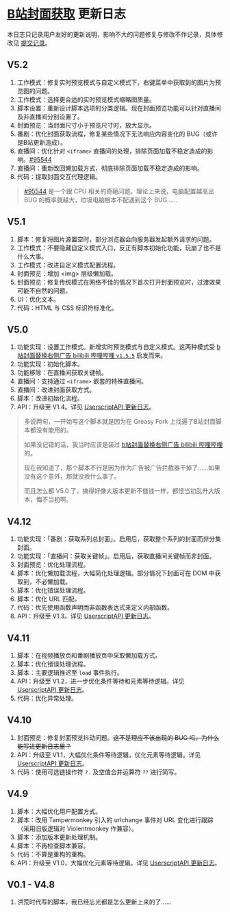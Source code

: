 # [B站封面获取](https://greasyfork.org/zh-CN/scripts/395575) 更新日志

本日志只记录用户友好的更新说明，影响不大的问题修复与修改不作记录，具体修改见 [提交记录](https://gitee.com/liangjiancang/userscript/commits/master/script/BilibiliCover)。

## V5.2

1. 工作模式：修复实时预览模式与自定义模式下，右键菜单中获取到的图片为预览图的问题。
2. 工作模式：选择更合适的实时预览模式缩略图质量。
3. 脚本设置：重新设计脚本选项的分类逻辑。现在封面预览功能可以针对直播间及非直播间分别设置了。
4. 封面预览：当封面尺寸小于预览尺寸时，放大显示。
5. 番剧：优化封面获取流程，修复某些情况下无法响应内容变化的 BUG（或许是B站更新造成）。
6. 直播间：优化针对 `<iframe>` 直播间的处理，排除页面加载不稳定造成的影响。[#95544](https://greasyfork.org/zh-CN/scripts/395575/discussions/95544)
7. 直播间：重新改回懒加载方式，彻底排除页面加载不稳定造成的影响。
8. 代码：提取封面交互代理逻辑。

> [#95544](https://greasyfork.org/zh-CN/scripts/395575/discussions/95544) 是一个跟 CPU 相关的奇葩问题。理论上来说，电脑配置越高出 BUG 的概率就越大，垃圾电脑根本不配遇到这个 BUG……

## V5.1

1. 脚本：修复将图片源置空时，部分浏览器会向服务器发起额外请求的问题。
2. 工作模式：不要隐藏自定义模式入口，反正有脚本初始化功能，玩崩了也不是什么大事。
3. 工作模式：改进自定义模式配置流程。
4. 封面预览：增加 &lt;img&gt; 层级懒加载。
5. 封面预览：修复传统模式在网络不佳的情况下首次打开封面预览时，过渡效果可能不自然的问题。
6. UI：优化文本。
7. 代码：HTML 与 CSS 标识符标准化。

## V5.0

1. 功能实现：设置工作模式。新增实时预览模式与自定义模式。这两种模式受 [b站封面替换右侧广告 bilibili 哔哩哔哩 `v1.5.5`](https://greasyfork.org/zh-CN/scripts/390792?version=958799) 启发而来。
2. 功能实现：初始化脚本。
3. 功能移除：在直播间获取关键帧。
4. 直播间：支持通过 `<iframe>` 嵌套的特殊直播间。
5. 直播间：改进封面获取方式。
6. 脚本：改进初始化流程。
7. API：升级至 V1.4。详见 [UserscriptAPI 更新日志](https://gitee.com/liangjiancang/userscript/blob/master/lib/UserscriptAPI/changelog.md)。

> 多说两句，一开始写这个脚本就是因为在 Greasy Fork 上找遍了B站封面脚本都没有能用的。
>
> 如果没记错的话，我当时应该是装过 [b站封面替换右侧广告 bilibili 哔哩哔哩](https://greasyfork.org/zh-CN/scripts/390792) 的。
>
> 现在我知道了，那个脚本不行是因为作为广告被广告拦截器干掉了……如果没有这个意外，那就没我什么事了。
>
> 而且怎么都 V5.0 了，搞得好像大版本更新不值钱一样，都怪当初乱升大版本，悔不当初啊。

## V4.12

1. 功能实现：「番剧：获取系列总封面」。启用后，获取整个系列的封面而非分集封面。
2. 功能实现：「直播间：获取关键帧」。启用后，获取直播间关键帧而非封面。
3. 封面预览：优化处理流程。
4. 脚本：优化懒加载流程，大幅简化处理逻辑。部分情况下封面可在 DOM 中获取到，不必懒加载。
5. 脚本：优化错误处理流程。
6. 脚本：优化 URL 匹配。
7. 代码：优先使用函数声明而非函数表达式来定义内部函数。
8. API：升级至 V1.3。详见 [UserscriptAPI 更新日志](https://gitee.com/liangjiancang/userscript/blob/master/lib/UserscriptAPI/changelog.md)。

## V4.11

1. 脚本：在视频播放页和番剧播放页中采取懒加载方式。
2. 脚本：优化错误处理流程。
3. 脚本：主要逻辑推迟至 `load` 事件执行。
4. API：升级至 V1.2，进一步优化条件等待和元素等待逻辑。详见 [UserscriptAPI 更新日志](https://gitee.com/liangjiancang/userscript/blob/master/lib/UserscriptAPI/changelog.md)。
5. 代码：优化异常处理。

## V4.10

1. 封面预览：修复封面预览抖动问题。~~这不是理应不该出现的 BUG 吗，为什么能写进更新日志里？~~
2. API：升级至 V1.1，大幅优化条件等待逻辑，优化元素等待逻辑。详见 [UserscriptAPI 更新日志](https://gitee.com/liangjiancang/userscript/blob/master/lib/UserscriptAPI/changelog.md)。
3. 代码：使用可选链操作符 `?.` 及空值合并运算符 `??` 进行简写。

## V4.9

1. 脚本：大幅优化用户配置方式。
2. 脚本：改用 Tampermonkey 引入的 urlchange 事件对 URL 变化进行跟踪（采用旧版逻辑对 Violentmonkey 作兼容）。
3. 脚本：添加版本更新处理机制。
4. 脚本：不再检查脚本兼容。
5. 代码：不算是重构的重构。
6. API：升级至 V1.0，大幅优化元素等待逻辑。详见 [UserscriptAPI 更新日志](https://gitee.com/liangjiancang/userscript/blob/master/lib/UserscriptAPI/changelog.md)。

## V0.1 - V4.8

1. 洪荒时代写的脚本，我已经忘光都是怎么更新上来的了……
